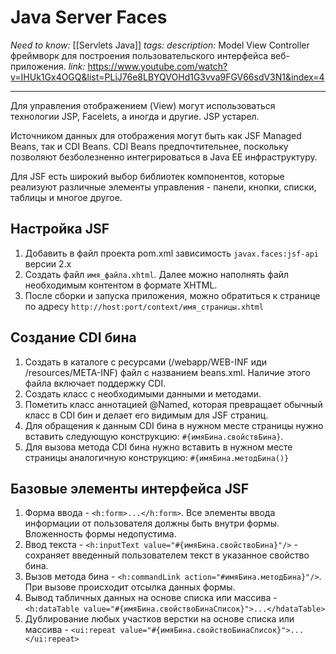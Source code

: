 # Java Server Faces
*Need to know:* [[Servlets Java]]
*tags:*
*description:* Model View Controller фреймворк для построения пользовательского интерфейса веб-приложения.
*link:* https://www.youtube.com/watch?v=IHUk1Gx4OGQ&list=PLiJ76e8LBYQVOHd1G3vva9FGV66sdV3N1&index=4

---
Для управления отображением (View) могут использоваться технологии JSP, Facelets, а иногда и другие. JSP устарел.

Источником данных для отображения могут быть как JSF Managed Beans, так и CDI Beans. CDI Beans предпочтительнее, поскольку позволяют безболезненно интегрироваться в Java EE инфраструктуру.

Для JSF есть широкий выбор библиотек компонентов, которые реализуют различные элементы управления - панели, кнопки, списки, таблицы и многое другое.

## Настройка JSF
1. Добавить в файл проекта pom.xml зависимость `javax.faces:jsf-api` версии 2.x
2. Создать файл `имя_файла.xhtml`. Далее можно наполнять файл необходимым контентом в формате XHTML.
3. После сборки и запуска приложения, можно обратиться к странице по адресу `http://host:port/context/имя_страницы.xhtml`

## Создание CDI бина
1. Создать в каталоге с ресурсами (/webapp/WEB-INF иди /resources/META-INF) файл с названием beans.xml. Наличие этого файла включает поддержку CDI.
2. Создать класс с необходимыми данными и методами.
3. Пометить класс аннотацией @Named, которая превращает обычный класс в CDI бин и делает его видимым для JSF страниц.
4. Для обращения к данным CDI бина в нужном месте страницы нужно вставить следующую конструкцию: `#{имяБина.свойствБина}`.
5. Для вызова метода CDI бина нужно вставить в нужном месте страницы аналогичную конструкцию: `#{имяБина.методБина()}`

## Базовые элементы интерфейса JSF
1. Форма ввода - `<h:form>...</h:form>`. Все элементы ввода информации от пользователя должны быть внутри формы. Вложенность формы недопустима.
2. Ввод текста - `<h:inputText value="#{имяБина.свойствоБина}"/>` - сохраняет введенный пользователем текст в указанное свойство бина.
3. Вызов метода бина - `<h:commandLink action="#имяБина.методБина}"/>`. При вызове происходит отсылка данных формы.
4. Вывод табличных данных на основе списка или массива - `<h:dataTable value="#{имяБина.свойствоБинаСписок}">...</hdataTable>`
5. Дублирование любых участков верстки на основе списка или массива - `<ui:repeat value="#{имяБина.свойствоБинаСписок}">...</ui:repeat>`